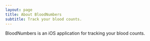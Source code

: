```yaml
---
layout: page
title: About BloodNumbers
subtitle: Track your blood counts.
---
```


BloodNumbers is an iOS application for tracking your blood counts.